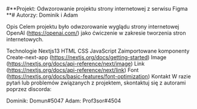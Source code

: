 #**Projekt: Odwzorowanie projektu strony internetowej z serwisu Figma **#
Autorzy: Dominik i Adam

Opis
Celem projektu było odwzorowanie wyglądu strony internetowej OpenAI (https://openai.com/) jako ćwiczenie w zakresie tworzenia stron internetowych.

Technologie
Nextjs13
HTML
CSS
JavaScript
Zaimportowane komponenty
Create-next-app (https://nextjs.org/docs/getting-started)
Image (https://nextjs.org/docs/api-reference/next/image)
Link (https://nextjs.org/docs/api-reference/next/link)
Font (https://nextjs.org/docs/basic-features/font-optimization)
Kontakt
W razie pytań lub problemów związanych z projektem, skontaktuj się z autorami poprzez discorda:

Dominik: Domun#5047
Adam: Prof3sor#4504
